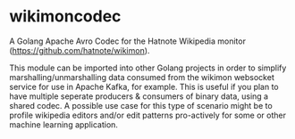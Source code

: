 # wikimoncodec
A Golang Apache Avro Codec for the Hatnote Wikipedia monitor (https://github.com/hatnote/wikimon).

This module can be imported into other Golang projects in order to simplify marshalling/unmarshalling data consumed from the wikimon websocket service for use in Apache Kafka, for example. This is useful if you plan to have multiple seperate producers & consumers of binary data, using a shared codec. A possible use case for this type of scenario might be to profile wikipedia editors and/or edit patterns pro-actively for some or other machine learning application.